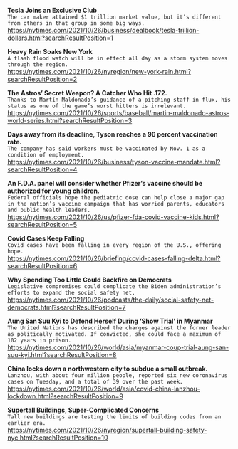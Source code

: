 **Tesla Joins an Exclusive Club**\
`The car maker attained $1 trillion market value, but it’s different from others in that group in some big ways.`\
https://nytimes.com/2021/10/26/business/dealbook/tesla-trillion-dollars.html?searchResultPosition=1

**Heavy Rain Soaks New York**\
`A flash flood watch will be in effect all day as a storm system moves through the region.`\
https://nytimes.com/2021/10/26/nyregion/new-york-rain.html?searchResultPosition=2

**The Astros’ Secret Weapon? A Catcher Who Hit .172.**\
`Thanks to Martín Maldonado’s guidance of a pitching staff in flux, his status as one of the game’s worst hitters is irrelevant.`\
https://nytimes.com/2021/10/26/sports/baseball/martin-maldonado-astros-world-series.html?searchResultPosition=3

**Days away from its deadline, Tyson reaches a 96 percent vaccination rate.**\
`The company has said workers must be vaccinated by Nov. 1 as a condition of employment.`\
https://nytimes.com/2021/10/26/business/tyson-vaccine-mandate.html?searchResultPosition=4

**An F.D.A. panel will consider whether Pfizer’s vaccine should be authorized for young children.**\
`Federal officials hope the pediatric dose can help close a major gap in the nation’s vaccine campaign that has worried parents, educators and public health leaders.`\
https://nytimes.com/2021/10/26/us/pfizer-fda-covid-vaccine-kids.html?searchResultPosition=5

**Covid Cases Keep Falling**\
`Covid cases have been falling in every region of the U.S., offering hope.`\
https://nytimes.com/2021/10/26/briefing/covid-cases-falling-delta.html?searchResultPosition=6

**Why Spending Too Little Could Backfire on Democrats**\
`Legislative compromises could complicate the Biden administration’s efforts to expand the social safety net.`\
https://nytimes.com/2021/10/26/podcasts/the-daily/social-safety-net-democrats.html?searchResultPosition=7

**Aung San Suu Kyi to Defend Herself During ‘Show Trial’ in Myanmar**\
`The United Nations has described the charges against the former leader as politically motivated. If convicted, she could face a maximum of 102 years in prison.`\
https://nytimes.com/2021/10/26/world/asia/myanmar-coup-trial-aung-san-suu-kyi.html?searchResultPosition=8

**China locks down a northwestern city to subdue a small outbreak.**\
`Lanzhou, with about four million people, reported six new coronavirus cases on Tuesday, and a total of 39 over the past week.`\
https://nytimes.com/2021/10/26/world/asia/covid-china-lanzhou-lockdown.html?searchResultPosition=9

**Supertall Buildings, Super-Complicated Concerns**\
`Tall new buildings are testing the limits of building codes from an earlier era.`\
https://nytimes.com/2021/10/26/nyregion/supertall-building-safety-nyc.html?searchResultPosition=10

